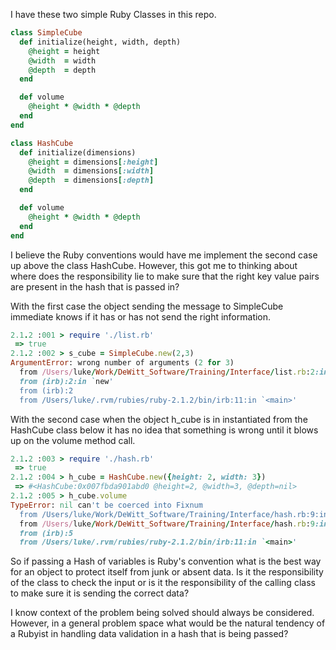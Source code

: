 I have these two simple Ruby Classes in this repo.

``` ruby
class SimpleCube
  def initialize(height, width, depth)
    @height = height
    @width  = width
    @depth  = depth
  end

  def volume
    @height * @width * @depth
  end
end

class HashCube
  def initialize(dimensions)
    @height = dimensions[:height]
    @width  = dimensions[:width]
    @depth  = dimensions[:depth]
  end

  def volume
    @height * @width * @depth
  end
end
```

I believe the Ruby conventions would have me implement the second case up above the class HashCube.  However, this got me to thinking about where does the responsibility lie to make sure that the right key value pairs are present in the hash that is passed in?

With the first case the object sending the message to SimpleCube immediate knows if it has or has not send the right information.

``` ruby
2.1.2 :001 > require './list.rb'
 => true
2.1.2 :002 > s_cube = SimpleCube.new(2,3)
ArgumentError: wrong number of arguments (2 for 3)
  from /Users/luke/Work/DeWitt_Software/Training/Interface/list.rb:2:in `initialize'
  from (irb):2:in `new'
  from (irb):2
  from /Users/luke/.rvm/rubies/ruby-2.1.2/bin/irb:11:in `<main>'
```

With the second case when the object h_cube is in instantiated from the HashCube class below it has no idea that something is wrong until it blows up on the volume method call.

``` ruby
2.1.2 :003 > require './hash.rb'
 => true
2.1.2 :004 > h_cube = HashCube.new({height: 2, width: 3})
 => #<HashCube:0x007fbda901abd0 @height=2, @width=3, @depth=nil>
2.1.2 :005 > h_cube.volume
TypeError: nil can't be coerced into Fixnum
  from /Users/luke/Work/DeWitt_Software/Training/Interface/hash.rb:9:in `*'
  from /Users/luke/Work/DeWitt_Software/Training/Interface/hash.rb:9:in `volume'
  from (irb):5
  from /Users/luke/.rvm/rubies/ruby-2.1.2/bin/irb:11:in `<main>'
```

So if passing a Hash of variables is Ruby's convention what is the best way for an object to protect itself from junk or absent data.  Is it the responsibility of the class to check the input or is it the responsibility of the calling class to make sure it is sending the correct data?

I know context of the problem being solved should always be considered.  However, in a general problem space what would be the natural tendency of a Rubyist in handling data validation in a hash that is being passed?
